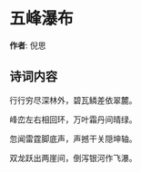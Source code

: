 # 五峰瀑布

**作者**: 倪思

## 诗词内容

行行穷尽深林外，碧瓦鳞差依翠麓。

峰峦左右相回环，万叶霜丹间晴绿。

忽闻雷霆脚底声，声撼干关隠坤轴。

双龙跃出两崖间，倒泻银河作飞瀑。

